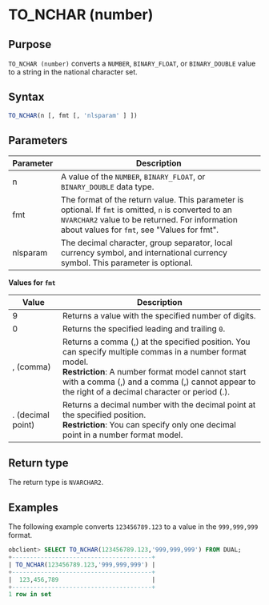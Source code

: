 # TO_NCHAR (number)

## Purpose

`TO_NCHAR (number)` converts a `NUMBER`, `BINARY_FLOAT`, or `BINARY_DOUBLE` value to a string in the national character set.

## Syntax

```sql
TO_NCHAR(n [, fmt [, 'nlsparam' ] ])
```

## Parameters

| Parameter | Description |
|----------|-------------------------------------------------------------------------------------------------|
| n | A value of the `NUMBER`, `BINARY_FLOAT`, or `BINARY_DOUBLE` data type.  |
| fmt | The format of the return value. This parameter is optional. If `fmt` is omitted, `n` is converted to an `NVARCHAR2` value to be returned.  For information about values for `fmt`, see "Values for fmt".  |
| nlsparam | The decimal character, group separator, local currency symbol, and international currency symbol. This parameter is optional.  |

**Values for `fmt`**

| Value | Description |
|----------|------------------------------------------------------------------------------------------|
| 9 | Returns a value with the specified number of digits.  |
| 0 | Returns the specified leading and trailing `0`.  |
| , (comma) | Returns a comma (,) at the specified position. You can specify multiple commas in a number format model.  <br>**Restriction**: A number format model cannot start with a comma (,) and a comma (,) cannot appear to the right of a decimal character or period (.).  |
| . (decimal point) | Returns a decimal number with the decimal point at the specified position.  <br>**Restriction**: You can specify only one decimal point in a number format model.  |

## Return type

The return type is `NVARCHAR2`.

## Examples

The following example converts `123456789.123` to a value in the `999,999,999` format.

```sql
obclient> SELECT TO_NCHAR(123456789.123,'999,999,999') FROM DUAL;
+---------------------------------------+
| TO_NCHAR(123456789.123,'999,999,999') |
+---------------------------------------+
|  123,456,789                          |
+---------------------------------------+
1 row in set
```
